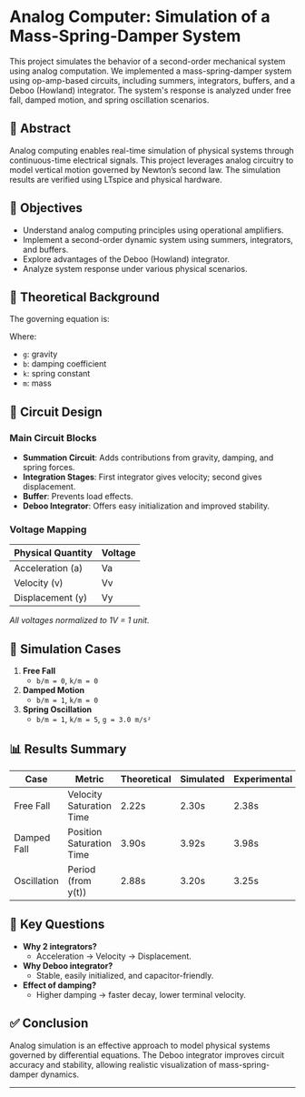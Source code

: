 # Analog Computer: Simulation of a Mass-Spring-Damper System

This project simulates the behavior of a second-order mechanical system using analog computation. We implemented a mass-spring-damper system using op-amp-based circuits, including summers, integrators, buffers, and a Deboo (Howland) integrator. The system's response is analyzed under free fall, damped motion, and spring oscillation scenarios.

## 📌 Abstract

Analog computing enables real-time simulation of physical systems through continuous-time electrical signals. This project leverages analog circuitry to model vertical motion governed by Newton’s second law. The simulation results are verified using LTspice and physical hardware.

## 🎯 Objectives

- Understand analog computing principles using operational amplifiers.
- Implement a second-order dynamic system using summers, integrators, and buffers.
- Explore advantages of the Deboo (Howland) integrator.
- Analyze system response under various physical scenarios.

## 📘 Theoretical Background

The governing equation is:

Where:
- `g`: gravity
- `b`: damping coefficient
- `k`: spring constant
- `m`: mass

## 🔧 Circuit Design

### Main Circuit Blocks

- **Summation Circuit**: Adds contributions from gravity, damping, and spring forces.
- **Integration Stages**: First integrator gives velocity; second gives displacement.
- **Buffer**: Prevents load effects.
- **Deboo Integrator**: Offers easy initialization and improved stability.

### Voltage Mapping

| Physical Quantity | Voltage |
|-------------------|---------|
| Acceleration (a)  | Va      |
| Velocity (v)      | Vv      |
| Displacement (y)  | Vy      |

*All voltages normalized to 1V = 1 unit.*

## 🧪 Simulation Cases

1. **Free Fall**
   - `b/m = 0`, `k/m = 0`
2. **Damped Motion**
   - `b/m = 1`, `k/m = 0`
3. **Spring Oscillation**
   - `b/m = 1`, `k/m = 5`, `g = 3.0 m/s²`

## 📊 Results Summary

| Case | Metric | Theoretical | Simulated | Experimental |
|------|--------|-------------|-----------|--------------|
| Free Fall | Velocity Saturation Time | 2.22s | 2.30s | 2.38s |
| Damped Fall | Position Saturation Time | 3.90s | 3.92s | 3.98s |
| Oscillation | Period (from y(t)) | 2.88s | 3.20s | 3.25s |

## 🧠 Key Questions

- **Why 2 integrators?**
  - Acceleration → Velocity → Displacement.
- **Why Deboo integrator?**
  - Stable, easily initialized, and capacitor-friendly.
- **Effect of damping?**
  - Higher damping → faster decay, lower terminal velocity.


## ✅ Conclusion

Analog simulation is an effective approach to model physical systems governed by differential equations. The Deboo integrator improves circuit accuracy and stability, allowing realistic visualization of mass-spring-damper dynamics.

---

